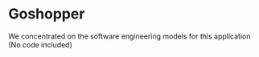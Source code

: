 # Goshopper
We concentrated on the software engineering models for this application (No code included)
